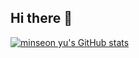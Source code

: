 ## Hi there 👋
[![minseon yu's GitHub stats](https://github-readme-stats.vercel.app/api?username=eokjae)](https://github.com/eokjae/github-readme-stats)
<!--
**eokjae/eokjae** is a ✨ _special_ ✨ repository because its `README.md` (this file) appears on your GitHub profile.

Here are some ideas to get you started:

- 🔭 I’m currently working on ...
- 🌱 I’m currently learning ...
- 👯 I’m looking to collaborate on ...
- 🤔 I’m looking for help with ...
- 💬 Ask me about ...
- 📫 How to reach me: ...
- 😄 Pronouns: ...
- ⚡ Fun fact: ...

-->
